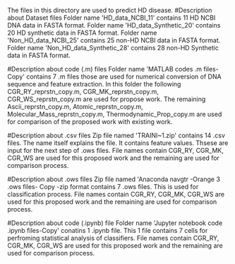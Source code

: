 The files in this directory are used to predict HD disease. 
#Description about Dataset files
Folder name 'HD_data_NCBI_11' contains 11 HD NCBI DNA data in FASTA format.
Folder name 'HD_data_Synthetic_20' contains 20 HD synthetic data in FASTA format.
Folder name 'Non_HD_data_NCBI_25' contains 25 non-HD NCBI data in FASTA format.
Folder name 'Non_HD_data_Synthetic_28' contains 28 non-HD Synthetic data in FASTA format.

#Description about code (.m) files
Folder name 'MATLAB codes .m files-Copy' contains 7 .m files those are used for numerical conversion of DNA sequence and feature extraction.
In this folder the following CGR_RY_reprstn_copy.m, CGR_MK_reprstn_copy.m, CGR_WS_reprstn_copy.m are used for propose work.
The remaining Ascii_reprstn_copy.m, Atomic_reprstn_copy.m, Molecular_Mass_reprstn_copy.m, Thermodynamic_Prop_copy.m are used for comparison of the proposed work with existing work.

#Description about .csv files
Zip file named 'TRAINI~1.zip' contains 14 .csv files. The name itself explains the file. It contains feature values. 
Thsese are input for the next step of .ows files. File names contain CGR_RY, CGR_MK, CGR_WS are used for this proposed work and the remaining are used for comparison process.

#Description about .ows files
Zip file named 'Anaconda navgtr -Orange 3 .ows files- Copy -zip format contains 7 .ows files. This is used for classification process. 
File names contain CGR_RY, CGR_MK, CGR_WS are used for this proposed work and the remaining are used for comparison process.

#Description about code (.ipynb) file
Folder name 'Jupyter notebook code .ipynb files-Copy' conatins 1 .ipynb file. This 1 file contains 7 cells for perfroming statistical analysis of classifiers.
File names contain CGR_RY, CGR_MK, CGR_WS are used for this proposed work and the remaining are used for comparison process.
